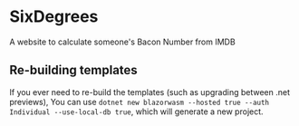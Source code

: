# SixDegrees

A website to calculate someone's Bacon Number from IMDB


## Re-building templates

If you ever need to re-build the templates (such as upgrading between .net 
previews), You can use `dotnet new blazorwasm --hosted true --auth Individual --use-local-db true`, which will generate a new project.
